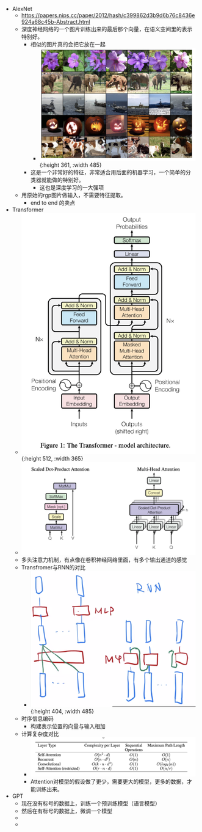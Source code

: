 - AlexNet
	- https://papers.nips.cc/paper/2012/hash/c399862d3b9d6b76c8436e924a68c45b-Abstract.html
	- 深度神经网络的一个图片训练出来的最后那个向量，在语义空间里的表示特别好。
		- 相似的图片真的会把它放在一起
			- ![image.png](../assets/image_1678613647943_0.png){:height 361, :width 485}
		- 这是一个非常好的特征，非常适合用后面的机器学习，一个简单的分类器就能做的特别好。
			- 这也是深度学习的一大强项
	- 用原始的rgp图片做输入，不需要特征提取。
		- end to end 的卖点
- Transformer
	- ![image.png](../assets/image_1678622969998_0.png){:height 512, :width 365}
	- ![image.png](../assets/image_1678623471454_0.png)
	- 多头注意力机制，有点像在卷积神经网络里面，有多个输出通道的感觉
	- Transfromer与RNN的对比
		- ![image.png](../assets/image_1678625172789_0.png){:height 404, :width 485}
	- 时序信息编码
		- 构建表示位置的向量与输入相加
	- 计算复杂度对比
		- ![image.png](../assets/image_1678625611203_0.png)
		- Attention对模型的假设做了更少，需要更大的模型，更多的数据，才能训练出来。
- GPT
	- 现在没有标号的数据上，训练一个预训练模型（语言模型）
	- 然后在有标号的数据上，微调一个模型
	-
	-